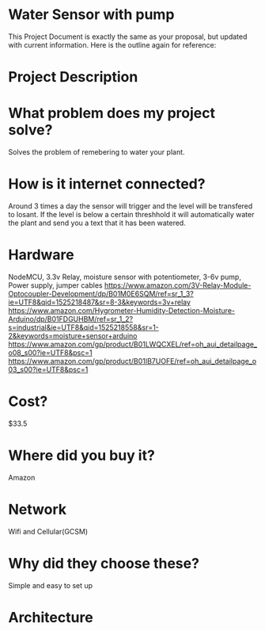 # Water Sensor with pump

This Project Document is exactly the same as your proposal, but updated with current information. Here is the outline again for reference:

# Project Description
# What problem does my project solve?
  Solves the problem of remebering to water your plant.   
# How is it internet connected?
  Around 3 times a day the sensor will trigger and the level will be transfered to losant. If the level is below a certain threshhold
  it will automatically water the plant and send you a text that it has been watered. 
# Hardware
  NodeMCU, 3.3v Relay, moisture sensor with potentiometer, 3-6v pump, Power supply, jumper cables
  https://www.amazon.com/3V-Relay-Module-Optocoupler-Development/dp/B01M0E6SQM/ref=sr_1_3?ie=UTF8&qid=1525218487&sr=8-3&keywords=3v+relay
  https://www.amazon.com/Hygrometer-Humidity-Detection-Moisture-Arduino/dp/B01FDGUHBM/ref=sr_1_2?s=industrial&ie=UTF8&qid=1525218558&sr=1-2&keywords=moisture+sensor+arduino
  https://www.amazon.com/gp/product/B01LWQCXEL/ref=oh_aui_detailpage_o08_s00?ie=UTF8&psc=1
  https://www.amazon.com/gp/product/B01IB7UOFE/ref=oh_aui_detailpage_o03_s00?ie=UTF8&psc=1

# Cost?
$33.5
# Where did you buy it?
Amazon
# Network
Wifi and Cellular(GCSM)
# Why did they choose these?
Simple and easy to set up
# Architecture
